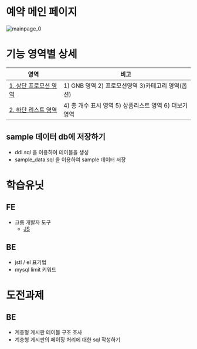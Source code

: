 # 예약 메인 페이지
![mainpage_0](https://cloud.githubusercontent.com/assets/26952763/26786675/59b808ca-4a42-11e7-9166-cdc7846256b9.png)

# 기능 영역별 상세
영역 |  비고
---- |  ----
[1. 상단 프로모션 영역](/task/상단_프로모션_영역.md) | 1) GNB 영역 2) 프로모션영역  3)카테고리 영역(옵션)
[2. 하단 리스트 영역](/task/하단_리스트_영역.md)  |  4) 총 개수 표시 영역 5) 상품리스트 영역  6) 더보기 영역

## sample 데이터 db에 저장하기
- ddl.sql 을 이용하여 테이블을 생성
- sample_data.sql 을 이용하여 sample 데이터 저장

# 학습유닛

## FE
- 크롬 개발자 도구
	- [JS](https://developers.google.com/web/tools/chrome-devtools/javascript/)

## BE
- jstl / el 표기법
- mysql limit 키워드

# 도전과제

## BE
- 계층형 게시판 테이블 구조 조사
- 계층형 게시판의 페이징 처리에 대한 sql 작성하기


